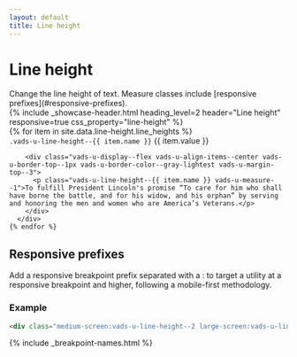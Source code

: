 ```yaml
---
layout: default
title: Line height
---
```


# Line height

<div class="va-introtext" markdown="1">
Change the line height of text. Measure classes include [responsive prefixes](#responsive-prefixes).
</div>

<div class="site-c-showcase">
  {%
    include _showcase-header.html
    heading_level=2
    header="Line height"
    responsive=true
    css_property="line-height"
  %}
  <div class="vads-l-row">
    {% for item in site.data.line-height.line_heights %}
      <div class="site-c-showcase__col vads-l-col--12 {% if forloop.index == 1 %}vads-u-border-top--0{% endif %}">
        <div class="vads-u-display--flex vads-u-justify-content--space-between">
          <code class="code">.vads-u-line-height--{{ item.name }}</code>
          <span class="site-c-utility-value">{{ item.value }}</span>
        </div>

        <div class="vads-u-display--flex vads-u-align-items--center vads-u-border-top--1px vads-u-border-color--gray-lightest vads-u-margin-top--3">
          <p class="vads-u-line-height--{{ item.name }} vads-u-measure--1">To fulfill President Lincoln's promise “To care for him who shall have borne the battle, and for his widow, and his orphan” by serving and honoring the men and women who are America’s Veterans.</p>
        </div>
      </div>
    {% endfor %}
  </div>
</div>

## Responsive prefixes

Add a responsive breakpoint prefix separated with a : to target a utility at a responsive breakpoint and higher, following a mobile-first methodology.

### Example

```html
<div class="medium-screen:vads-u-line-height--2 large-screen:vads-u-line-height--5">
```
{% include _breakpoint-names.html %}